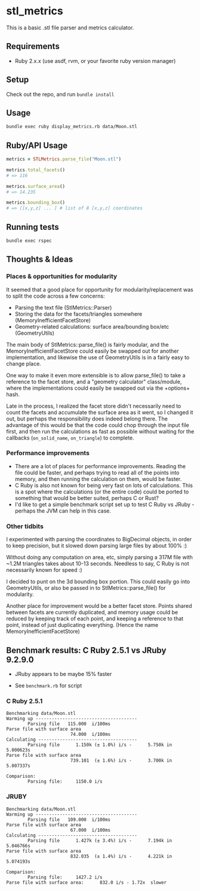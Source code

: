 # stl_metrics

This is a basic .stl file parser and metrics calculator.

## Requirements

* Ruby 2.x.x (use asdf, rvm, or your favorite ruby version manager)

## Setup

Check out the repo, and run `bundle install`

## Usage

```bash
bundle exec ruby display_metrics.rb data/Moon.stl
```

## Ruby/API Usage

```ruby
metrics = STLMetrics.parse_file("Moon.stl")

metrics.total_facets()
# => 116

metrics.surface_area()
# => 14.235

metrics.bounding_box()
# => [[x,y,z] ... ] # list of 8 [x,y,z] coordinates
```

## Running tests

```bash
bundle exec rspec
```

## Thoughts & Ideas

### Places & opportunities for modularity

It seemed that a good place for opportunity for modularity/replacement was to split the code across a few concerns:

* Parsing the text file (StlMetrics::Parser)
* Storing the data for the facets/triangles somewhere (MemoryInefficientFacetStore)
* Geometry-related calculations: surface area/bounding box/etc (GeometryUtils)

The main body of StlMetrics::parse_file() is fairly modular, and the MemoryInefficientFacetStore could easily be swapped out for another implementation, and likewise the use of GeometryUtils is in a fairly easy to change place. 

One way to make it even more extensible is to allow parse_file() to take a reference to the facet store, and a "geometry calculator" class/module, where the implementations could easily be swapped out via the +options+ hash.

Late in the process, I realized the facet store didn't necessarily need to count the facets and accumulate the surface area as it went, so I changed it out, but perhaps the responsibility does indeed belong there. The advantage of this would be that the code could chop through the input file first, and then run the calculations as fast as possible without waiting for the callbacks (`on_solid_name`, `on_triangle`) to complete.


### Performance improvements

* There are a lot of places for performance improvements. Reading the file could be faster, and perhaps trying to read all of the points into memory, and then running the calculation on them, would be faster.
* C Ruby is also not known for being very fast on lots of calculations. This is a spot where the calculations (or the entire code) could be ported to something that would be better suited, perhaps C or Rust?
* I'd like to get a simple benchmark script set up to test C Ruby vs JRuby - perhaps the JVM can help in this case.


### Other tidbits
I experimented with parsing the coordinates to BigDecimal objects, in order to keep precision, but it
slowed down parsing large files by about 100% :)

Without doing any computation on area, etc, simply parsing a 317M file with ~1.2M triangles takes about 10-13 seconds. Needless to say, C Ruby is not necessarily known for speed :)

I decided to punt on the 3d bounding box portion. This could easily go into GeometryUtils, or also be passed in to StlMetrics::parse_file() for modularity.

Another place for improvement would be a better facet store. Points shared between facets are currently duplicated, and memory usage could be reduced by keeping track of each point, and keeping a reference to that point, instead of just duplicating everything. (Hence the name MemoryInefficientFacetStore)


## Benchmark results: C Ruby 2.5.1 vs JRuby 9.2.9.0

* JRuby appears to be maybe 15% faster

* See `benchmark.rb` for script

### C Ruby 2.5.1

```
Benchmarking data/Moon.stl
Warming up --------------------------------------
        Parsing file   115.000  i/100ms
Parse file with surface area
                        74.000  i/100ms
Calculating -------------------------------------
        Parsing file      1.150k (± 1.0%) i/s -      5.750k in   5.000623s
Parse file with surface area
                        739.101  (± 1.6%) i/s -      3.700k in   5.007337s

Comparison:
        Parsing file:     1150.0 i/s
```

### JRUBY

```
Benchmarking data/Moon.stl
Warming up --------------------------------------
        Parsing file   109.000  i/100ms
Parse file with surface area
                        67.000  i/100ms
Calculating -------------------------------------
        Parsing file      1.427k (± 3.4%) i/s -      7.194k in   5.046766s
Parse file with surface area
                        832.035  (± 1.4%) i/s -      4.221k in   5.074193s

Comparison:
        Parsing file:     1427.2 i/s
Parse file with surface area:      832.0 i/s - 1.72x  slower
```

